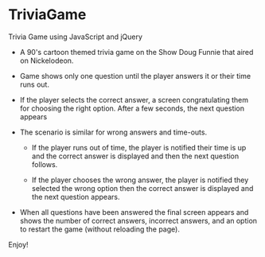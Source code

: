 # TriviaGame
Trivia Game using JavaScript and jQuery

* A 90's cartoon themed trivia game on the Show Doug Funnie that aired on Nickelodeon. 

* Game shows only one question until the player answers it or their time runs out.

* If the player selects the correct answer, a screen congratulating them for choosing the right option. After a few seconds, the next question appears

* The scenario is similar for wrong answers and time-outs.

  * If the player runs out of time, the player is notified their time is up and the correct answer is displayed and then the next question follows. 

  * If the player chooses the wrong answer, the player is notified they selected the wrong option then the correct answer is displayed and the next question appears.

* When all questions have been answered the final screen appears and shows the number of correct answers, incorrect answers, and an option to restart the game (without reloading the page).

Enjoy!
